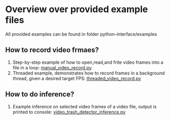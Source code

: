 # Overview over provided example files
All provided examples can be found in folder python-interface/examples

## How to record video frmaes?
1) Step-by-step example of how to open,read,and frite video frames into a file in a loop: [manual_video_record.py](../examples/manual_video_record.py)
2) Threaded example, demonstrates how to record frames in a background thread, given a desired target FPS: [threaded_video_record.py](../examples/threaded_video_record.py)

## How to do inference?
1) Example inference on selected video frames of a video file, output is printed to console: [video_trash_detector_inference.py](../examples/video_trash_detector_inference.py)

